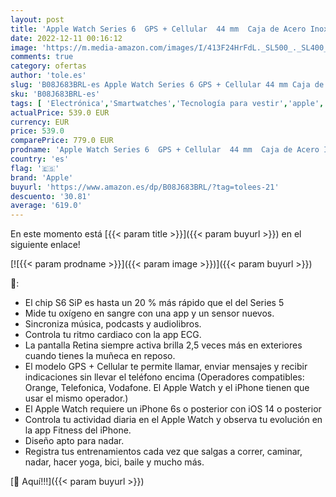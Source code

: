```yaml
---
layout: post
title: 'Apple Watch Series 6  GPS + Cellular  44 mm  Caja de Acero Inoxidable en Oro - Correa Deportiva Verde Chipre'
date: 2022-12-11 00:16:12
image: 'https://m.media-amazon.com/images/I/413F24HrFdL._SL500_._SL400_.jpg'
comments: true
category: ofertas
author: 'tole.es'
slug: 'B08J683BRL-es Apple Watch Series 6 GPS + Cellular 44 mm Caja de Acero...'
sku: 'B08J683BRL-es'
tags: [ 'Electrónica','Smartwatches','Tecnología para vestir','apple','🇪🇸', ]
actualPrice: 539.0 EUR
currency: EUR
price: 539.0
comparePrice: 779.0 EUR
prodname: 'Apple Watch Series 6  GPS + Cellular  44 mm  Caja de Acero Inoxidable en Oro - Correa Deportiva Verde Chipre'
country: 'es'
flag: '🇪🇸'
brand: 'Apple'
buyurl: 'https://www.amazon.es/dp/B08J683BRL/?tag=tolees-21'
descuento: '30.81'
average: '619.0'
---
```


En este momento está [{{< param title >}}]({{< param buyurl >}}) en el siguiente enlace!

[![{{< param prodname >}}]({{< param image >}})]({{< param buyurl >}})

🔎:

- El chip S6 SiP es hasta un 20 % más rápido que el del Series 5
- Mide tu oxígeno en sangre con una app y un sensor nuevos.
- Sincroniza música, podcasts y audiolibros.
- Controla tu ritmo cardiaco con la app ECG.
- La pantalla Retina siempre activa brilla 2,5 veces más en exteriores cuando tienes la muñeca en reposo.
- El modelo GPS + Cellular te permite llamar, enviar mensajes y recibir indicaciones sin llevar el teléfono encima (Operadores compatibles: Orange, Telefonica, Vodafone. El Apple Watch y el iPhone tienen que usar el mismo operador.)
- El Apple Watch requiere un iPhone 6s o posterior con iOS 14 o posterior
- Controla tu actividad diaria en el Apple Watch y observa tu evolución en la app Fitness del iPhone.
- Diseño apto para nadar.
- Registra tus entrenamientos cada vez que salgas a correr, caminar, nadar, hacer yoga, bici, baile y mucho más.

[🛒 Aquí!!!]({{< param buyurl >}})
